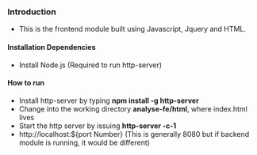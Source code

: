 
### Introduction
* This is the frontend module built using Javascript, Jquery and HTML.

#### Installation Dependencies
* Install Node.js (Required to run http-server)

#### How to run
* Install http-server by typing **npm install -g http-server**
* Change into the working directory **analyse-fe/html**, where index.html lives
* Start the http server by issuing **http-server -c-1**
* http://localhost:${port Number} (This is generally 8080 but if backend module is running, it would be different)
